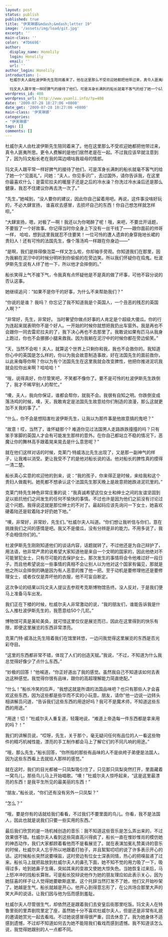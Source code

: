 ```yaml
---
layout: post
status: publish
published: true
title: "伊芙琳娜&mdash;&mdash;letter 19"
image: '/assets/img/load/git.jpg'
excerpt: ''
main-class: ''
color: '#7D669E'
author:
  display_name: Honolily
  login: Honolily
  email: ''
  url: ''
author_login: Honolily
introduction: |-
  杜威尔夫人由杜波伊斯先生陪同着来了。他在这里那么不受欢迎她都把他带过来，真令人匪夷所思。更令人费解的是他们居然老是在一起。不过我应该早就注意到了，因为玛文船长老在我的耳边嘀咕我祖母的情郎。

  玛文夫人跟平常一样好脾气的接待了他们，可是浑身长满刺的船长就毫不客气的给了她一个&ldquo;见面礼&rdquo;，问她：&ldquo;夫人，你见多识广，去过国外，请你告诉我，在这里你最喜欢什么：是雷尼拉夫的暖屋子还是之后的冷水澡？你洗过冷水澡后还是那么健康，我忍不住建议你再去洗一次了。&rdquo;
wordpress_id: 408
wordpress_url: http://www.yuanli.info/?p=408
date: '2009-07-28 18:27:06 +0800'
date_gmt: '2009-07-28 10:27:06 +0800'
main-class: '伊芙琳娜'
categories:
- "伊芙琳娜"
tags: []
comments: []
---
```

杜威尔夫人由杜波伊斯先生陪同着来了。他在这里那么不受欢迎她都把他带过来，真令人匪夷所思。更令人费解的是他们居然老是在一起。不过我应该早就注意到了，因为玛文船长老在我的耳边嘀咕我祖母的情郎。

玛文夫人跟平常一样好脾气的接待了他们，可是浑身长满刺的船长就毫不客气的给了她一个&ldquo;见面礼&rdquo;，问她：&ldquo;夫人，你见多识广，去过国外，请你告诉我，在这里你最喜欢什么：是雷尼拉夫的暖屋子还是之后的冷水澡？你洗过冷水澡后还是那么健康，我忍不住建议你再去洗一次了。&rdquo;

&ldquo;先生，&rdquo;她喊到，&ldquo;没人要你的建议，因此你自己留着用吧。再说，这件事没啥好玩的，不必大肆宣扬， 谁喜欢去感冒，去损坏自己的东西！你自己想怎样就怎样呗。&rdquo;

&ldquo;大肆宣扬，嗯，对极了&mdash;啊！我还以为你喝醉了呢！哦，来吧，不要岔开话题，不要毁了一个好故事。你记得当时你全身上下没有一丝干线了&mdash;&mdash;跟你面前的帅哥一样， 哈哈，想到这里我就忍不住要笑！一位可怜的遭人遗弃的身穿拖地长裙的贵妇人！还有可怜的法国先生，像个落汤鸡一样跟在你身边&mdash;&mdash;&rdquo;

&ldquo;是啊，我们是摔得像泡菜一样又怎么啦，你却袖手旁观。你知道我们在那里，因为我躺在泥泞中的时候分明听到你偷偷的在旁边笑。所以我们怀疑你在捣鬼。杜波伊斯先生说有人绊了他一下，所以他才会摔倒的。&rdquo;

船长笑得上气不接下气，令我真有点怀疑他是不是真的做了坏事，可他不容分说的否认这事。

她继续追问：&ldquo;如果不是你干的好事，为什么不来帮助我们？&rdquo;

&ldquo;你说的是谁？ 我吗？ 你忘记了我不知道我是个英国人，一个丑恶的残忍的英国人啊？&rdquo;

&ldquo;非常好，先生，非常好。 当时奢望你做点好事的人肯定是个超级大傻瓜。你的行为连起来就表明你不是个好人。一开始的时候你就想把我扔出车窗外。我是再也不会跟你一同去雷尼拉夫的了，我下决心再也不去那里了。我敢说如果有匹马从我身上跑过，你也不会挪挪小腿来救我。因为我躺在泥泞中的时候你都在旁边偷笑。&rdquo;

&ldquo;天，当然不会啦！夫人，就算这个世界上只剩你和我，我也不会救你的。我知道你心中的英国是怎么样的，你以为我会故意制造事故，好在法国先生的面前救你，以此来侮辱你啊？你以为有个法国先生在这里我就会改变脾性，他把你推进泥坑我就会拉你出来啊？哈哈哈！&rdquo;

&ldquo;哦，说得真好，你尽管笑吧，不笑都不像你了。要不是可怜的杜波伊斯先生跌倒了，我才不稀罕别人的帮忙。&rdquo;

&ldquo;噢，夫人，我向你保证，谁都会帮你，就我不会。我很有自知之明。你跌倒变成落汤鸡的时候，噢，天，我敢肯定是法国先生故意给你们制造的浪漫，那么这就更加不关我的事了。&rdquo;

&ldquo;什么，你不会是想陷害杜波伊斯先生，让我以为那件事是他故意搞的鬼吧？&rdquo;

&ldquo;故意！哎，当然了，谁怀疑那个? 难道你见过法国男人走路跌跌撞撞的吗？只有笨手笨脚的英国人才会有可能发生那样的意外。在你自己都站立不稳的情况下，恶魔让你的舞林高手跟着晃来晃去是什么意思呢？&rdquo;

就在他们这样对话的时候，克莱门&middot;特威洛比先生出现了，又是那一副神气的样子，让我难以消受。更让我受不了的是他对船长说的话。他对船长的脾性真的摸得一清二楚。

船长真心实意的欢迎他的到来，说：&ldquo;我的孩子，你来得正是时候，来给我和这个贵妇人做裁判。她死都不想承认这个法国先生那天晚上是故意把她跌进泥坑里的。&rdquo;

克莱门特先生神色非常庄重的说：&ldquo;我真诚希望这位女士和绅士之间的友谊坚固到足以抵抗他们之间发生的任何不愉快的事情。不过也许是因为他们之前没有讨论过这个问题。我得说这就是那位绅士的不对了。最起码应该先询问一下女士，她喜欢硬着陆还是软着陆才好扔她下地。&rdquo;

&ldquo;噢，非常好，非常妙，先生们。&rdquo;杜威尔夫人叫道。&ldquo;你们想让我听信与你们，意在挑拨我们之间的感情是吧。我又不是傻瓜，没有分辨是非的能力。不用多说了，我不会相信你们的。&rdquo;

杜波伊斯先生刚刚知道他们的谈话内容，话题就转了。不过他还是为自己辩护了，用法语，他非常严肃的说希望大家知道他是来自一个文明的国家的，因此他绝对不可能冒犯女士，只有尽可能的去保护女士。那次发生的事情将会令他难过好一段日子。而且他希望说出一些事情的真相不会让别人以为他对这个国家有偏见，那就是他之所以会摔倒的确是因为有人恶意的推了他一把。至于动机是要修理他还是要修理女士，或者仅仅是弄坏他的衣服，他不可妄自断定。

这次争论的结果以玛文夫人提议去参观考克斯博物馆告终。没人反对，于是我们便马上准备马车出发。

我们正在下楼的时候，杜威尔夫人非常激动的说，&ldquo;我的朋友们，谁能告诉我是什么人推杜波伊斯先生的，我愿意给50个几尼。&rdquo;

博物馆可真是美轮美奂，就可惜这里仅仅是展览而已，因此在这里得到的快乐有限，即便这里展览的东西非常漂亮。

克莱门特&middot;威洛比先生陪着我们在馆里转悠，一边问我觉得这里展览的东西是否光彩夺目。

&ldquo;这里的东西都非常不错，体现了人们的创造天赋。&rdquo;我说，&ldquo;不过，不知道为什么我总觉得好像少了点什么东西。&rdquo;

&ldquo;妙极的回答！&rdquo;他喊道，&ldquo;你正好道出了我的感觉。虽然我自己不知道该如何去表达这种感觉。我觉得你很有品味，跟你的高超理解能力简直绝配。&rdquo;

&ldquo;什么！&rdquo;船长冷笑的应声，&ldquo;我想这就是所谓的法国品味吧？也只有那些人才会喜欢这些东西，因为这些都是些华而不实的小玩意。朋友，请你&rdquo;他一边说一边转头相讲解员问道，&ldquo;告诉我们这些东西的用途好吗？我可不是魔术师，不知道这些东西的用途。&rdquo;

&ldquo;用途！切！&rdquo;杜威尔夫人重复道，轻蔑地说，&ldquo;难道上帝造每一件东西都是拿来用的吗？！&rdquo;

我们的讲解员说，&ldquo;哎呀，先生，关于那个，毫无疑问任何有品位的人一看这些物件的精巧机械性能，漂亮的手工制作都会马上了解它们的不同凡响的用途。&rdquo;

&ldquo;哦，那么先生，&rdquo;船长回答，&ldquo;你所指的那些有品味的人不是纨绔子弟便是法国人，因为这些东西看上去就给人那样的感觉。&rdquo;

就在这时，我们的目光都被一只凤梨吸引住了，只见那只凤梨突然打开，里面藏着一窝鸟儿，那些鸟儿马上开始唱歌。&ldquo;噢！&rdquo;杜威尔夫人惊呼起来，&ldquo;这是这里最漂亮的东西！是我平生所见的最美丽的东西！&rdquo;

&ldquo;朋友，&rdquo;船长说，&ldquo;你们还有没有另外一只凤梨？&rdquo;

&ldquo;怎么？&rdquo;

&ldquo;哦，要是你有的话就给我们看看，不过我们不要里面的鸟儿。你看，我不是法国人，因此也就是说我们只要一些实用的东西。&rdquo;

最后我们欣赏的是一场机械创造的音乐：我不知道这些音乐是怎么弄出来的，不过效果很不错。杜威尔夫人看到这些简直高兴得疯了，船长一直在惟妙惟肖的模仿她的神态动作，我们大家都顾着看他而不是看展览了。就在表演加冕礼赞美诗的音乐的时候，杜威尔夫人忘乎所以地跟着打拍子，并且絮絮叨叨的说了许多表示开心的话。这时候船长突然说要嗅盐，这时旁边有位女士深表同情，热心的把嗅盐递了过来。船长马上就把盐放到杜威尔夫人的鼻孔下面，她不知不觉的用力吸了一下，吸得过多，呛到她鼻子生痛，突如其来的变故又使她大惊失色。当她恢复过来后，马上怒冲冲的找船长算账。可是船长狡辩说他作为她的朋友理应如此表示关心，因为她狂喜的样子让人觉得她要歇斯底里。这个托辞当然打发不了她，他们又开始吵架了。她越是生气，船长就越是开心。他开心到得意忘形了，在公共场合那里大声的笑大声的说话，让我们因与他为伍而感到羞耻。

杜威尔夫人尽管很生气，却依然还是跟着我们去安皇后街那里吃饭。玛文夫人在特鲁里街的里弄剧院里定了座，虽然她十分不喜欢杜威尔夫人，但是还是非常有礼貌的邀请她赏光一起去看戏。不过她说感冒得很严重，回去休息了。我为她身体不适感到遗憾，不过却不知道如何去为她不能陪我们看戏而感到遗憾。我不知道该怎么说，我觉得她跟别的人一点都不同。

